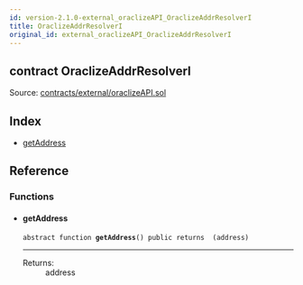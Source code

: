 ```yaml
---
id: version-2.1.0-external_oraclizeAPI_OraclizeAddrResolverI
title: OraclizeAddrResolverI
original_id: external_oraclizeAPI_OraclizeAddrResolverI
---
```


<div class="contract-doc"><div class="contract"><h2 class="contract-header"><span class="contract-kind">contract</span> OraclizeAddrResolverI</h2><div class="source">Source: <a href="https://github.com/PolymathNetwork/polymath-core/blob/v2.1.0/contracts/external/oraclizeAPI.sol" target="_blank">contracts/external/oraclizeAPI.sol</a></div></div><div class="index"><h2>Index</h2><ul><li><a href="external_oraclizeAPI_OraclizeAddrResolverI.html#getAddress">getAddress</a></li></ul></div><div class="reference"><h2>Reference</h2><div class="functions"><h3>Functions</h3><ul><li><div class="item function"><span id="getAddress" class="anchor-marker"></span><h4 class="name">getAddress</h4><div class="body"><code class="signature"><span>abstract </span>function <strong>getAddress</strong><span>() </span><span>public </span><span>returns  (address) </span></code><hr/><dl><dt><span class="label-return">Returns:</span></dt><dd>address</dd></dl></div></div></li></ul></div></div></div>
